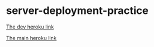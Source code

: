 # server-deployment-practice


[The dev heroku link](https://yasmeen-server-deploy-dev.herokuapp.com/)

[The main heroku link](https://yasmeen-server-deploy-prod.herokuapp.com/)

